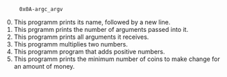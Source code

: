          0x0A-argc_argv

0) This programm prints its name, followed by a new line.
1) This prgramm prints the number of arguments passed into it.
2) This programm prints all arguments it receives.
3) This programm  multiplies two numbers.
4) This programm program that adds positive numbers.
5) This programm prints the minimum number of coins to make change for an amount of money.
